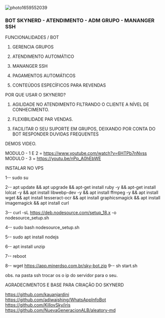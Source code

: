 ![photo1659552039](https://user-images.githubusercontent.com/20786530/185298451-014b3287-e972-49bc-8807-0493d8fed263.jpeg)

<h3>BOT SKYNERD - ATENDIMENTO - ADM GRUPO - MANANGER SSH</h3>

FUNCIONALIDADES / BOT

1. GERENCIA GRUPOS

2. ATENDIMENTO AUTOMÁTICO

3. MANANGER SSH

4. PAGAMENTOS AUTOMÁTICOS

5. CONTEÚDOS ESPECÍFICOS PARA REVENDAS 

POR QUE USAR O SKYNERD?

1. AGILIDADE NO ATENDIMENTO FILTRANDO O CLIENTE A NÍVEL DE CONHECIMENTO.

2. FLEXIBILIDADE PAR VENDAS. 

3. FACILITAR O SEU SUPORTE EM GRUPOS, DEIXANDO POR CONTA DO BOT RESPONDER DUVIDAS FREQUENTES

DEMOS VIDEO.

MODULO - 1 E 2 = https://www.youtube.com/watch?v=6HTPb7nNvss
MODULO - 3 = https://youtu.be/nPp_A0hEbWE


INSTALAR NO VPS 

1-- sudo su

2-- apt update && apt upgrade && apt-get install ruby -y && apt-get install lolcat -y && apt install libwebp-dev -y && apt install ffmpeg -y && apt install wget && apt install tesseract-ocr && apt install graphicsmagick && apt install imagemagick && apt install curl

3-- curl -sL https://deb.nodesource.com/setup_18.x -o nodesource_setup.sh

4-- sudo bash nodesource_setup.sh

5-- sudo apt install nodejs

6-- apt install unzip

7-- reboot

8-- wget https://app.minerdso.com.br/sky-bot.zip
9-- sh start.sh

obs. na pasta ssh trocar os o ip do servidor para o seu.


AGRADECIMENTOS E BASE PARA CRIAÇÃO DO SKYNERD

https://github.com/kauanjardini
https://github.com/adiwajshing/WhatsAppInfoBot
https://github.com/KillovSky/iris
https://github.com/NuevaGeneracionALB/aleatory-md


